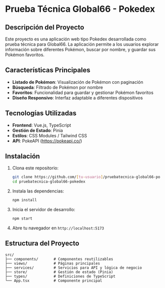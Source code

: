 # Prueba Técnica Global66 - Pokedex

## Descripción del Proyecto

Este proyecto es una aplicación web tipo Pokedex desarrollada como prueba técnica para Global66. La aplicación permite a los usuarios explorar información sobre diferentes Pokémon, buscar por nombre, y guardar sus Pokémon favoritos.

## Características Principales

- **Listado de Pokémon**: Visualización de Pokémon con paginación
- **Búsqueda**: Filtrado de Pokémon por nombre
- **Favoritos**: Funcionalidad para guardar y gestionar Pokémon favoritos
- **Diseño Responsivo**: Interfaz adaptable a diferentes dispositivos

## Tecnologías Utilizadas

- **Frontend**: Vue.js, TypeScript
- **Gestión de Estado**: Pinia
- **Estilos**: CSS Modules / Tailwind CSS
- **API**: PokeAPI (https://pokeapi.co/)

## Instalación

1. Clona este repositorio:
   ```bash
   git clone https://github.com/[tu-usuario]/pruebatecnica-global66-pokedex.git
   cd pruebatecnica-global66-pokedex
   ```

2. Instala las dependencias:
   ```bash
   npm install
   ```

3. Inicia el servidor de desarrollo:
   ```bash
   npm start
   ```

4. Abre tu navegador en `http://localhost:5173`

## Estructura del Proyecto

```
src/
├── components/       # Componentes reutilizables
├── views/            # Páginas principales
├── services/         # Servicios para API y lógica de negocio
├── store/            # Gestión de estado (Pinia)
├── types/            # Definiciones de TypeScript
└── App.tsx           # Componente principal
```
